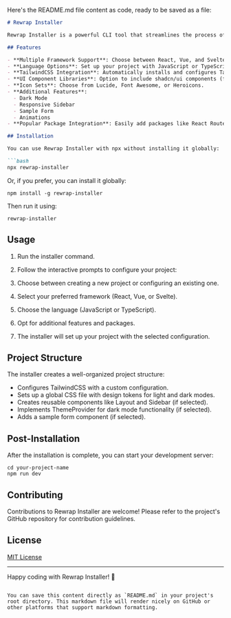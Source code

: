 Here's the README.md file content as code, ready to be saved as a file:

```markdown
# Rewrap Installer

Rewrap Installer is a powerful CLI tool that streamlines the process of setting up modern web development projects. It provides an interactive setup experience, allowing you to quickly configure a project with your preferred framework, language, and additional features.

## Features

- **Multiple Framework Support**: Choose between React, Vue, and Svelte.
- **Language Options**: Set up your project with JavaScript or TypeScript.
- **TailwindCSS Integration**: Automatically installs and configures TailwindCSS.
- **UI Component Libraries**: Option to include shadcn/ui components (for React projects).
- **Icon Sets**: Choose from Lucide, Font Awesome, or Heroicons.
- **Additional Features**:
  - Dark Mode
  - Responsive Sidebar
  - Sample Form
  - Animations
- **Popular Package Integration**: Easily add packages like React Router, Axios, Redux Toolkit, React Query, Framer Motion, and React Hook Form.

## Installation

You can use Rewrap Installer with npx without installing it globally:

```bash
npx rewrap-installer
```

Or, if you prefer, you can install it globally:

```shellscript
npm install -g rewrap-installer
```

Then run it using:

```shellscript
rewrap-installer
```

## Usage

1. Run the installer command.
2. Follow the interactive prompts to configure your project:

1. Choose between creating a new project or configuring an existing one.
2. Select your preferred framework (React, Vue, or Svelte).
3. Choose the language (JavaScript or TypeScript).
4. Opt for additional features and packages.



3. The installer will set up your project with the selected configuration.


## Project Structure

The installer creates a well-organized project structure:

- Configures TailwindCSS with a custom configuration.
- Sets up a global CSS file with design tokens for light and dark modes.
- Creates reusable components like Layout and Sidebar (if selected).
- Implements ThemeProvider for dark mode functionality (if selected).
- Adds a sample form component (if selected).


## Post-Installation

After the installation is complete, you can start your development server:

```shellscript
cd your-project-name
npm run dev
```

## Contributing

Contributions to Rewrap Installer are welcome! Please refer to the project's GitHub repository for contribution guidelines.

## License

[MIT License](LICENSE)

---

Happy coding with Rewrap Installer! 🚀

```plaintext

You can save this content directly as `README.md` in your project's root directory. This markdown file will render nicely on GitHub or other platforms that support markdown formatting.
```